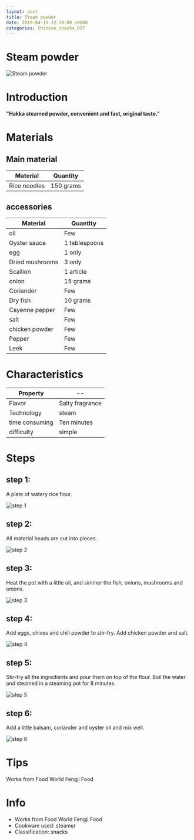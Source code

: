```yaml
---
layout: post
title: Steam powder
date: 2019-04-15 22:30:00 +0800
categories: Chinese_snacks_DIY
---
```


# Steam powder

![Steam powder]({{site.baseurl}}/img/410923/410923.jpg)

# Introduction

**"Hakka steamed powder, convenient and fast, original taste."**

# Materials


## Main material

Material|Quantity
--|--
Rice noodles|150 grams

## accessories

Material|Quantity
--|--
oil|Few
Oyster sauce|1 tablespoons
egg|1 only
Dried mushrooms|3 only
Scallion|1 article
onion|15 grams
Coriander|Few
Dry fish|10 grams
Cayenne pepper|Few
salt|Few
chicken powder|Few
Pepper|Few
Leek|Few

# Characteristics

Property|--
--|--
Flavor|Salty fragrance
Technology|steam
time consuming|Ten minutes
difficulty|simple

# Steps

## step 1:

A plate of watery rice flour.

![step 1]({{site.baseurl}}/img/410923/1.jpg)

## step 2:

All material heads are cut into pieces.

![step 2]({{site.baseurl}}/img/410923/2.jpg)

## step 3:

Heat the pot with a little oil, and simmer the fish, onions, mushrooms and onions.

![step 3]({{site.baseurl}}/img/410923/3.jpg)

## step 4:

Add eggs, chives and chili powder to stir-fry. Add chicken powder and salt.

![step 4]({{site.baseurl}}/img/410923/4.jpg)

## step 5:

Stir-fry all the ingredients and pour them on top of the flour. Boil the water and steamed in a steaming pot for 8 minutes.

![step 5]({{site.baseurl}}/img/410923/5.jpg)

## step 6:

Add a little balsam, coriander and oyster oil and mix well.

![step 6]({{site.baseurl}}/img/410923/6.jpg)

# Tips

Works from Food World Fengji Food

# Info

- Works from Food World Fengji Food
- Cookware used: steamer
- Classification: snacks